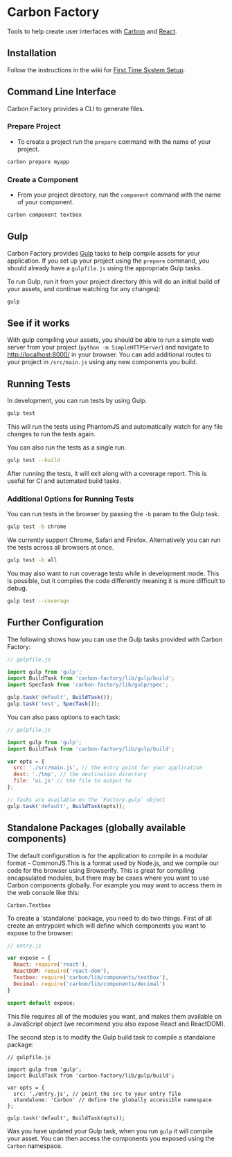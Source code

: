 # Carbon Factory

Tools to help create user interfaces with [Carbon](https://github.com/sage/carbon) and [React](http://facebook.github.io/react/).

## Installation

Follow the instructions in the wiki for [First Time System Setup](https://github.com/Sage/carbon-factory/wiki/First-Time-System-Setup).

## Command Line Interface

Carbon Factory provides a CLI to generate files.

### Prepare Project

* To create a project run the `prepare` command with the name of your project.

```bash
carbon prepare myapp
```

### Create a Component

* From your project directory, run the `component` command with the name of your component.

```bash
carbon component textbox
```

## Gulp

Carbon Factory provides [Gulp](http://gulpjs.com/) tasks to help compile assets for your application. If you set up your project using the `prepare` command, you should already have a `gulpfile.js` using the appropriate Gulp tasks.

To run Gulp, run it from your project directory (this will do an initial build of your assets, and continue watching for any changes):

```bash
gulp
```

## See if it works

With gulp compiling your assets, you should be able to run a simple web server from your project (`python -m SimpleHTTPServer`) and navigate to [http://localhost:8000/](http://localhost:8000/) in your browser. You can add additional routes to your project in `/src/main.js` using any new components you build.

## Running Tests

In development, you can run tests by using Gulp.

```bash
gulp test
```

This will run the tests using PhantomJS and automatically watch for any file changes to run the tests again.

You can also run the tests as a single run.

```bash
gulp test --build
```

After running the tests, it will exit along with a coverage report. This is useful for CI and automated build tasks.

### Additional Options for Running Tests

You can run tests in the browser by passing the `-b` param to the Gulp task.

```bash
gulp test -b chrome
```

We currently support Chrome, Safari and Firefox. Alternatively you can run the tests across all browsers at once.

```bash
gulp test -b all
```

You may also want to run coverage tests while in development mode. This is possible, but it compiles the code differently meaning it is more difficult to debug.

```bash
gulp test --coverage
```

## Further Configuration

The following shows how you can use the Gulp tasks provided with Carbon Factory:

```js
// gulpfile.js

import gulp from 'gulp';
import BuildTask from 'carbon-factory/lib/gulp/build';
import SpecTask from 'carbon-factory/lib/gulp/spec';

gulp.task('default', BuildTask());
gulp.task('test', SpecTask());
```

You can also pass options to each task:

```js
// gulpfile.js

import gulp from 'gulp';
import BuildTask from 'carbon-factory/lib/gulp/build';

var opts = {
  src: './src/main.js', // the entry point for your application
  dest: './tmp', // the destination directory
  file: 'ui.js' // the file to output to 
};

// Tasks are available on the `Factory.gulp` object
gulp.task('default', BuildTask(opts));
```

## Standalone Packages (globally available components)

The default configuration is for the application to compile in a modular format - CommonJS.This is a format used by Node.js, and we compile our code for the browser using Browserify. This is great for compiling encapsulated modules, but there may be cases where you want to use Carbon components globally. For example you may want to access them in the web console like this:

```
Carbon.Textbox
```

To create a 'standalone' package, you need to do two things. First of all create an entrypoint which will define which components you want to expose to the browser:

```js
// entry.js

var expose = {
  React: require('react'),
  ReactDOM: require('react-dom'),
  Textbox: require('carbon/lib/components/textbox'),
  Decimal: require('carbon/lib/components/decimal')
}

export default expose;
```

This file requires all of the modules you want, and makes them available on a JavaScript object (we recommend you also expose React and ReactDOM).

The second step is to modify the Gulp build task to compile a standalone package:

```
// gulpfile.js

import gulp from 'gulp';
import BuildTask from 'carbon-factory/lib/gulp/build';

var opts = {
  src: './entry.js', // point the src to your entry file
  standalone: 'Carbon' // define the globally accessible namespace
};

gulp.task('default', BuildTask(opts));
```

Was you have updated your Gulp task, when you run `gulp` it will compile your asset. You can then access the components you exposed using the `Carbon` namespace.
